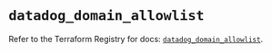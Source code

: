 # `datadog_domain_allowlist`

Refer to the Terraform Registry for docs: [`datadog_domain_allowlist`](https://registry.terraform.io/providers/datadog/datadog/3.72.0/docs/resources/domain_allowlist).
